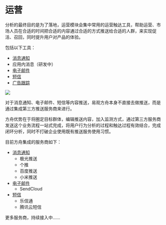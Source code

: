 # 运营

分析的最终目的是为了落地，运营模块会集中常用的运营触达工具，帮助运营、市场人员在合适的时间把合适的内容通过合适的方式推送给合适的人群，来实现促活、召回，同时提升用户对产品的体验。

包括以下工具：

* [消息通知](operation-pushmessage.md)
* 应用内消息（研发中）
* [电子邮件](operation-email.md)
* [短信](operation-sms.md)
* [广告跟踪](operation-utm.md)

![ ](https://imguserradar.analysys.cn/fangzhou/img/2019/01/201901171130512721.jpg)

对于消息通知、电子邮件、短信等内容推送，易观方舟本身不直接去做推送，而是通过集成第三方推送服务商来进行。

方舟优势在于将圈定目标群体，编辑推送内容，加入监测方式，通过第三方服务商发送这个业务流程一站式完成，将用户行为分析的过程和触达过程有效结合，完成闭环分析，同时不打破企业使用既有推送服务使用习惯。

目前方舟集成的服务商如下：

* [消息通知](operation-pushmessage.md)
  * 极光推送
  * 个推
  * 百度推送
  * 小米推送
* [电子邮件](operation-email.md)
  * SendCloud
* [短信](operation-sms.md)
  * 乐信通
  * 腾讯云短信

更多服务商，持续接入中……

